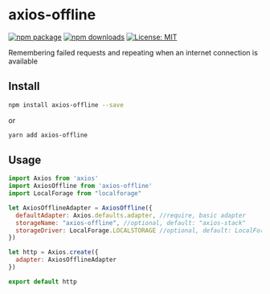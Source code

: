 # axios-offline

[![npm package](https://img.shields.io/npm/v/axios-offline.svg)](https://www.npmjs.org/package/axios-offline)
[![npm downloads](https://img.shields.io/npm/dt/axios-offline.svg)](https://www.npmjs.org/package/axios-offline)
[![License: MIT](https://img.shields.io/badge/License-MIT-green.svg)](https://opensource.org/licenses/MIT)

Remembering failed requests and repeating when an internet connection is available

## Install

```bash
npm install axios-offline --save
```
or
```bash
yarn add axios-offline
```

## Usage

```javascript
import Axios from 'axios'
import AxiosOffline from 'axios-offline'
import LocalForage from "localforage"

let AxiosOfflineAdapter = AxiosOffline({
  defaultAdapter: Axios.defaults.adapter, //require, basic adapter
  storageName: "axios-offline", //optional, default: "axios-stack"
  storageDriver: LocalForage.LOCALSTORAGE //optional, default: LocalForage.LOCALSTORAGE
})

let http = Axios.create({
  adapter: AxiosOfflineAdapter
})

export default http
```
